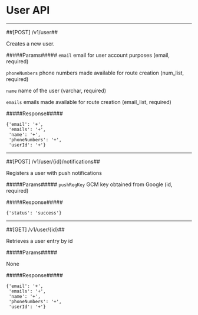 # User API 

------------
##[POST] /v1/user##

Creates a new user.

#####Params#####
`email` email for user account purposes (email, required)

`phoneNumbers` phone numbers made available for route creation (num_list, required)

`name` name of the user (varchar, required)

`emails` emails made available for route creation (email_list, required)

#####Response#####

~~~~
{'email': '+',
 'emails': '+',
 'name': '+',
 'phoneNumbers': '+',
 'userId': '+'}
~~~~

------------
##[POST] /v1/user/{id}/notifications##

Registers a user with push notifications

#####Params#####
`pushRegKey` GCM key obtained from Google (id, required)

#####Response#####

~~~~
{'status': 'success'}
~~~~

------------
##[GET] /v1/user/{id}##

Retrieves a user entry by id

#####Params#####

None

#####Response#####

~~~~
{'email': '+',
 'emails': '+',
 'name': '+',
 'phoneNumbers': '+',
 'userId': '+'}
~~~~

